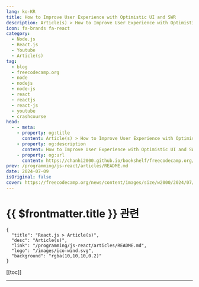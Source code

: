 ```yaml
---
lang: ko-KR
title: How to Improve User Experience with Optimistic UI and SWR
description: Article(s) > How to Improve User Experience with Optimistic UI and SWR
icon: fa-brands fa-react
category: 
  - Node.js
  - React.js
  - Youtube
  - Article(s)
tag: 
  - blog
  - freecodecamp.org
  - node
  - nodejs
  - node-js
  - react
  - reactjs
  - react-js
  - youtube
  - crashcourse
head:
  - - meta:
    - property: og:title
      content: Article(s) > How to Improve User Experience with Optimistic UI and SWR
    - property: og:description
      content: How to Improve User Experience with Optimistic UI and SWR
    - property: og:url
      content: https://chanhi2000.github.io/bookshelf/freecodecamp.org/improve-user-experience-with-optimistic-ui-swr.html
prev: /programming/js-react/articles/README.md
date: 2024-07-09
isOriginal: false
cover: https://freecodecamp.org/news/content/images/size/w2000/2024/07/Article-cover.png
---
```


# {{ $frontmatter.title }} 관련

```component VPCard
{
  "title": "React.js > Article(s)",
  "desc": "Article(s)",
  "link": "/programming/js-react/articles/README.md",
  "logo": "/images/ico-wind.svg",
  "background": "rgba(10,10,10,0.2)"
}
```

[[toc]]

---

<SiteInfo
  name="How to Improve User Experience with Optimistic UI and SWR"
  desc="Have you ever noticed how some apps feel like they can read your mind? You click a button, and before you can even blink, it's done – no loading screens, no waiting around. It's like magic, right? Well, let me tell you a little secret: that's the power of Optimistic..."
  url="https://freecodecamp.org/news/improve-user-experience-with-optimistic-ui-swr/"
  logo="https://cdn.freecodecamp.org/universal/favicons/favicon.ico"
  preview="https://freecodecamp.org/news/content/images/size/w2000/2024/07/Article-cover.png"/>


